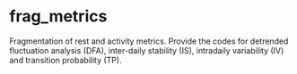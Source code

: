 # frag_metrics
Fragmentation of rest and activity metrics. Provide the codes for detrended fluctuation analysis (DFA), inter-daily stability (IS), intradaily variability (IV) and transition probability (TP).
